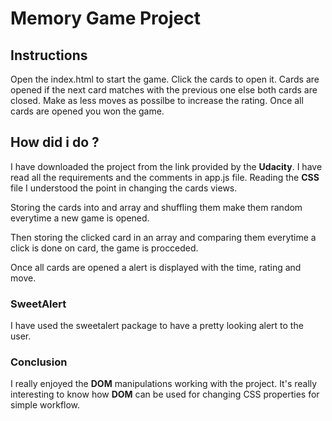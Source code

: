 # Memory Game Project

## Instructions

 Open the index.html to start the game. Click the cards to open it. Cards are opened if the next card matches with the previous one else both cards are closed. Make as less moves as possilbe to increase the rating. Once all cards are opened you won the game.

## How did i do ?

 I have downloaded the project from the link provided by the **Udacity**. I have read all the requirements and the comments in app.js file. Reading the **CSS** file I understood the point in changing the cards views. 

 Storing the cards into and array and shuffling them make them random everytime a new game is opened.

 Then storing the clicked card in an array and comparing them everytime a click is done on card, the game is procceded.

 Once all cards are opened a alert is displayed with the time, rating and move.

### SweetAlert

  I have used the sweetalert package to have a pretty looking alert to the user.

### Conclusion

 I really enjoyed the **DOM** manipulations working with the project. It's really interesting to know how **DOM** can be used for changing CSS properties for simple workflow.

